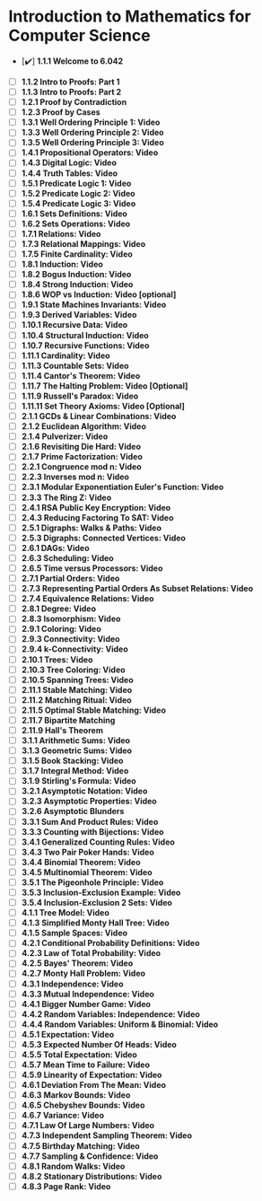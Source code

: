# Introduction to Mathematics for Computer Science

- [✔️] **1.1.1 Welcome to 6.042**
- [ ] **1.1.2 Intro to Proofs: Part 1**
- [ ] **1.1.3 Intro to Proofs: Part 2**
- [ ] **1.2.1 Proof by Contradiction**
- [ ] **1.2.3 Proof by Cases**
- [ ] **1.3.1 Well Ordering Principle 1: Video**
- [ ] **1.3.3 Well Ordering Principle 2: Video**
- [ ] **1.3.5 Well Ordering Principle 3: Video**
- [ ] **1.4.1 Propositional Operators: Video**
- [ ] **1.4.3 Digital Logic: Video**
- [ ] **1.4.4 Truth Tables: Video**
- [ ] **1.5.1 Predicate Logic 1: Video**
- [ ] **1.5.2 Predicate Logic 2: Video**
- [ ] **1.5.4 Predicate Logic 3: Video**
- [ ] **1.6.1 Sets Definitions: Video**
- [ ] **1.6.2 Sets Operations: Video**
- [ ] **1.7.1 Relations: Video**
- [ ] **1.7.3 Relational Mappings: Video**
- [ ] **1.7.5 Finite Cardinality: Video**
- [ ] **1.8.1 Induction: Video**
- [ ] **1.8.2 Bogus Induction: Video**
- [ ] **1.8.4 Strong Induction: Video**
- [ ] **1.8.6 WOP vs Induction: Video [optional]**
- [ ] **1.9.1 State Machines Invariants: Video**
- [ ] **1.9.3 Derived Variables: Video**
- [ ] **1.10.1 Recursive Data: Video**
- [ ] **1.10.4 Structural Induction: Video**
- [ ] **1.10.7 Recursive Functions: Video**
- [ ] **1.11.1 Cardinality: Video**
- [ ] **1.11.3 Countable Sets: Video**
- [ ] **1.11.4 Cantor's Theorem: Video**
- [ ] **1.11.7 The Halting Problem: Video [Optional]**
- [ ] **1.11.9 Russell's Paradox: Video**
- [ ] **1.11.11 Set Theory Axioms: Video [Optional]**
- [ ] **2.1.1 GCDs & Linear Combinations: Video**
- [ ] **2.1.2 Euclidean Algorithm: Video**
- [ ] **2.1.4 Pulverizer: Video**
- [ ] **2.1.6 Revisiting Die Hard: Video**
- [ ] **2.1.7 Prime Factorization: Video**
- [ ] **2.2.1 Congruence mod n: Video**
- [ ] **2.2.3 Inverses mod n: Video**
- [ ] **2.3.1 Modular Exponentiation Euler's Function: Video**
- [ ] **2.3.3 The Ring Z: Video**
- [ ] **2.4.1 RSA Public Key Encryption: Video**
- [ ] **2.4.3 Reducing Factoring To SAT: Video**
- [ ] **2.5.1 Digraphs: Walks & Paths: Video**
- [ ] **2.5.3 Digraphs: Connected Vertices: Video**
- [ ] **2.6.1 DAGs: Video**
- [ ] **2.6.3 Scheduling: Video**
- [ ] **2.6.5 Time versus Processors: Video**
- [ ] **2.7.1 Partial Orders: Video**
- [ ] **2.7.3 Representing Partial Orders As Subset Relations: Video**
- [ ] **2.7.4 Equivalence Relations: Video**
- [ ] **2.8.1 Degree: Video**
- [ ] **2.8.3 Isomorphism: Video**
- [ ] **2.9.1 Coloring: Video**
- [ ] **2.9.3 Connectivity: Video**
- [ ] **2.9.4 k-Connectivity: Video**
- [ ] **2.10.1 Trees: Video**
- [ ] **2.10.3 Tree Coloring: Video**
- [ ] **2.10.5 Spanning Trees: Video**
- [ ] **2.11.1 Stable Matching: Video**
- [ ] **2.11.2 Matching Ritual: Video**
- [ ] **2.11.5 Optimal Stable Matching: Video**
- [ ] **2.11.7 Bipartite Matching**
- [ ] **2.11.9 Hall's Theorem**
- [ ] **3.1.1 Arithmetic Sums: Video**
- [ ] **3.1.3 Geometric Sums: Video**
- [ ] **3.1.5 Book Stacking: Video**
- [ ] **3.1.7 Integral Method: Video**
- [ ] **3.1.9 Stirling's Formula: Video**
- [ ] **3.2.1 Asymptotic Notation: Video**
- [ ] **3.2.3 Asymptotic Properties: Video**
- [ ] **3.2.6 Asymptotic Blunders**
- [ ] **3.3.1 Sum And Product Rules: Video**
- [ ] **3.3.3 Counting with Bijections: Video**
- [ ] **3.4.1 Generalized Counting Rules: Video**
- [ ] **3.4.3 Two Pair Poker Hands: Video**
- [ ] **3.4.4 Binomial Theorem: Video**
- [ ] **3.4.5 Multinomial Theorem: Video**
- [ ] **3.5.1 The Pigeonhole Principle: Video**
- [ ] **3.5.3 Inclusion-Exclusion Example: Video**
- [ ] **3.5.4 Inclusion-Exclusion 2 Sets: Video**
- [ ] **4.1.1 Tree Model: Video**
- [ ] **4.1.3 Simplified Monty Hall Tree: Video**
- [ ] **4.1.5 Sample Spaces: Video**
- [ ] **4.2.1 Conditional Probability Definitions: Video**
- [ ] **4.2.3 Law of Total Probability: Video**
- [ ] **4.2.5 Bayes' Theorem: Video**
- [ ] **4.2.7 Monty Hall Problem: Video**
- [ ] **4.3.1 Independence: Video**
- [ ] **4.3.3 Mutual Independence: Video**
- [ ] **4.4.1 Bigger Number Game: Video**
- [ ] **4.4.2 Random Variables: Independence: Video**
- [ ] **4.4.4 Random Variables: Uniform & Binomial: Video**
- [ ] **4.5.1 Expectation: Video**
- [ ] **4.5.3 Expected Number Of Heads: Video**
- [ ] **4.5.5 Total Expectation: Video**
- [ ] **4.5.7 Mean Time to Failure: Video**
- [ ] **4.5.9 Linearity of Expectation: Video**
- [ ] **4.6.1 Deviation From The Mean: Video**
- [ ] **4.6.3 Markov Bounds: Video**
- [ ] **4.6.5 Chebyshev Bounds: Video**
- [ ] **4.6.7 Variance: Video**
- [ ] **4.7.1 Law Of Large Numbers: Video**
- [ ] **4.7.3 Independent Sampling Theorem: Video**
- [ ] **4.7.5 Birthday Matching: Video**
- [ ] **4.7.7 Sampling & Confidence: Video**
- [ ] **4.8.1 Random Walks: Video**
- [ ] **4.8.2 Stationary Distributions: Video**
- [ ] **4.8.3 Page Rank: Video**
